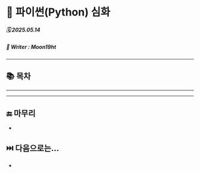 # 🧩 파이썬(Python) 심화

##### 🗓️ 2025.05.14
##### 📝 Writer : Moon19ht

---

## 📚 목차


---



---

## 🔚 마무리
- 

## ⏭️ 다음으로는...
- 
